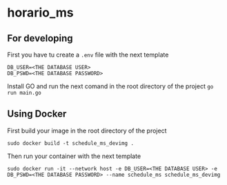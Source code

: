 # horario_ms

## For developing 
First you have tu create a `.env` file with the next template
    
    DB_USER=<THE DATABASE USER>
    DB_PSWD=<THE DATABASE PASSWORD>

Install  GO and run the next comand in the root directory of the project `go run main.go`

## Using Docker
First build your image in the root directory of the project

    sudo docker build -t schedule_ms_devimg .

Then run your container with the next template

    sudo docker run -it --network host -e DB_USER=<THE DATABASE USER> -e DB_PSWD=<THE DATABASE PASSWORD> --name schedule_ms schedule_ms_devimg

